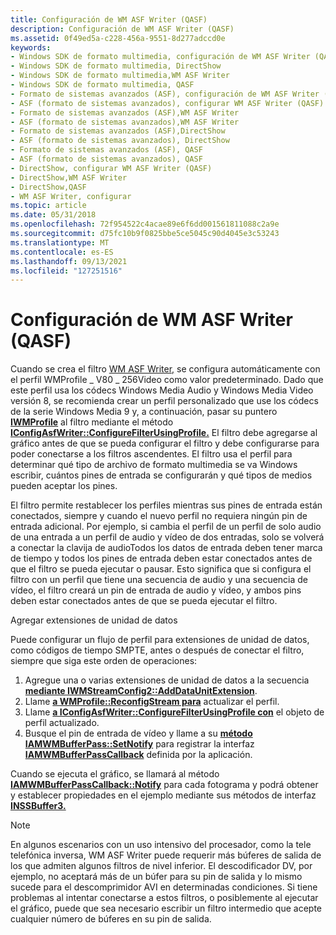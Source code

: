 ```yaml
---
title: Configuración de WM ASF Writer (QASF)
description: Configuración de WM ASF Writer (QASF)
ms.assetid: 0f49ed5a-c228-456a-9551-8d277adccd0e
keywords:
- Windows SDK de formato multimedia, configuración de WM ASF Writer (QASF)
- Windows SDK de formato multimedia, DirectShow
- Windows SDK de formato multimedia,WM ASF Writer
- Windows SDK de formato multimedia, QASF
- Formato de sistemas avanzados (ASF), configuración de WM ASF Writer (QASF)
- ASF (formato de sistemas avanzados), configurar WM ASF Writer (QASF)
- Formato de sistemas avanzados (ASF),WM ASF Writer
- ASF (formato de sistemas avanzados),WM ASF Writer
- Formato de sistemas avanzados (ASF),DirectShow
- ASF (formato de sistemas avanzados), DirectShow
- Formato de sistemas avanzados (ASF), QASF
- ASF (formato de sistemas avanzados), QASF
- DirectShow, configurar WM ASF Writer (QASF)
- DirectShow,WM ASF Writer
- DirectShow,QASF
- WM ASF Writer, configurar
ms.topic: article
ms.date: 05/31/2018
ms.openlocfilehash: 72f954522c4acae89e6f6dd001561811088c2a9e
ms.sourcegitcommit: d75fc10b9f0825bbe5ce5045c90d4045e3c53243
ms.translationtype: MT
ms.contentlocale: es-ES
ms.lasthandoff: 09/13/2021
ms.locfileid: "127251516"
---
```

# <a name="configuring-the-wm-asf-writer-qasf"></a>Configuración de WM ASF Writer (QASF)

Cuando se crea el filtro [WM ASF Writer,](wm-asf-writer-filter.md) se configura automáticamente con el perfil WMProfile \_ V80 \_ 256Video como valor predeterminado. Dado que este perfil usa los códecs Windows Media Audio y Windows Media Video versión 8, se recomienda crear un perfil personalizado que use los códecs de la serie Windows Media 9 y, a continuación, pasar su puntero [**IWMProfile**](iwmprofile.md) al filtro mediante el método [**IConfigAsfWriter::ConfigureFilterUsingProfile.**](iconfigasfwriter-configurefilterusingprofile.md) El filtro debe agregarse al gráfico antes de que se pueda configurar el filtro y debe configurarse para poder conectarse a los filtros ascendentes. El filtro usa el perfil para determinar qué tipo de archivo de formato multimedia se va Windows escribir, cuántos pines de entrada se configurarán y qué tipos de medios pueden aceptar los pines.

El filtro permite restablecer los perfiles mientras sus pines de entrada están conectados, siempre y cuando el nuevo perfil no requiera ningún pin de entrada adicional. Por ejemplo, si cambia el perfil de un perfil de solo audio de una entrada a un perfil de audio y vídeo de dos entradas, solo se volverá a conectar la clavija de audioTodos los datos de entrada deben tener marca de tiempo y todos los pines de entrada deben estar conectados antes de que el filtro se pueda ejecutar o pausar. Esto significa que si configura el filtro con un perfil que tiene una secuencia de audio y una secuencia de vídeo, el filtro creará un pin de entrada de audio y vídeo, y ambos pins deben estar conectados antes de que se pueda ejecutar el filtro.

Agregar extensiones de unidad de datos

Puede configurar un flujo de perfil para extensiones de unidad de datos, como códigos de tiempo SMPTE, antes o después de conectar el filtro, siempre que siga este orden de operaciones:

1.  Agregue una o varias extensiones de unidad de datos a la secuencia [**mediante IWMStreamConfig2::AddDataUnitExtension**](/previous-versions/windows/desktop/api/Wmsdkidl/nf-wmsdkidl-iwmstreamconfig2-adddataunitextension).
2.  Llame [**a WMProfile::ReconfigStream para**](/previous-versions/windows/desktop/api/Wmsdkidl/nf-wmsdkidl-iwmprofile-reconfigstream) actualizar el perfil.
3.  Llame [**a IConfigAsfWriter::ConfigureFilterUsingProfile con**](iconfigasfwriter-configurefilterusingprofile.md) el objeto de perfil actualizado.
4.  Busque el pin de entrada de vídeo y llame a su [**método IAMWMBufferPass::SetNotify**](iamwmbufferpass-setnotify.md) para registrar la interfaz [**IAMWMBufferPassCallback**](/previous-versions/windows/desktop/api/dshowasf/nn-dshowasf-iamwmbufferpasscallback) definida por la aplicación.

Cuando se ejecuta el gráfico, se llamará al método [**IAMWMBufferPassCallback::Notify**](iamwmbufferpasscallback-notify.md) para cada fotograma y podrá obtener y establecer propiedades en el ejemplo mediante sus métodos de interfaz [**INSSBuffer3.**](/previous-versions/windows/desktop/api/wmsbuffer/nn-wmsbuffer-inssbuffer3)

> [!Note]  
> En algunos escenarios con un uso intensivo del procesador, como la tele telefónica inversa, WM ASF Writer puede requerir más búferes de salida de los que admiten algunos filtros de nivel inferior. El descodificador DV, por ejemplo, no aceptará más de un búfer para su pin de salida y lo mismo sucede para el descomprimidor AVI en determinadas condiciones. Si tiene problemas al intentar conectarse a estos filtros, o posiblemente al ejecutar el gráfico, puede que sea necesario escribir un filtro intermedio que acepte cualquier número de búferes en su pin de salida.

 

 

 